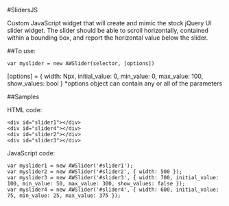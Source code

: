 #SlidersJS

Custom JavaScript widget that will create and mimic the stock jQuery UI
slider widget.  The slider should be able to scroll horizontally, contained
within a bounding box, and report the horizontal value below the slider.

##To use:

    var myslider = new AWSlider(selector, [options])

[options] = { width: Npx, initial_value: 0, min_value: 0, max_value: 100, show_values: bool }
 *options object can contain any or all of the parameters

##Samples

HTML code:

    <div id="slider1"></div>
    <div id="slider4"></div>
    <div id="slider2"></div>
    <div id="slider3"></div>

JavaScript code:

    var myslider1 = new AWSlider('#slider1');
    var myslider2 = new AWSlider('#slider2', { width: 500 });
    var myslider3 = new AWSlider('#slider3', { width: 700, initial_value: 100, min_value: 50, max_value: 300, show_values: false });
    var myslider4 = new AWSlider('#slider4', { width: 600, initial_value: 75, min_value: 25, max_value: 375 });
